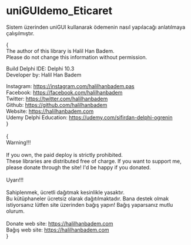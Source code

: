 # uniGUIdemo_Eticaret
Sistem üzerinden uniGUI kullanarak ödemenin nasıl yapılacağı anlatılmaya çalışılmıştır.<br>

{<br>
  The author of this library is Halil Han Badem.<br>
  Please do not change this information without permission.<br>

  Build Delphi IDE: Delphi 10.3<br>
  Developer by: Halil Han Badem<br>

  Instagram: https://instagram.com/halilhanbadem.pas <br>
  Facebook: https://facebook.com/halilhanbadem<br>
  Twitter: https://twitter.com/halilhanbadem<br>
  Github: https://github.com/halilhanbadem<br>
  Website: https://halilhanbadem.com<br>
  Udemy Delphi Education: https://udemy.com/sifirdan-delphi-ogrenin<br>
}<br>
<br>
{<br>
Warning!!!<br>
<br>
If you own, the paid deploy is strictly prohibited. <br>
These libraries are distributed free of charge. If you want to support me, please donate through the site! I'd be happy if you donated.<br>
<br>
Uyarı!!!<br>
<br>
Sahiplenmek, ücretli dağıtmak kesinlikle yasaktır. <br>
Bu kütüphaneler ücretsiz olarak dağıtılmaktadır. Bana destek olmak istiyorsanız lütfen site üzerinden bağış yapın! Bağış yaparsanız mutlu olurum.<br>
<br>
Donate web site: https://halilhanbadem.com<br>
Bağış web site: https://halilhanbadem.com  <br>
}
